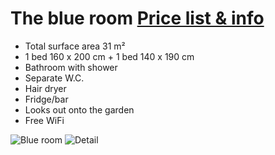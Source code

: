 # The blue room [Price list & info](/en/pricelist/)

* Total surface area 31 m²
* 1 bed 160 x 200 cm + 1 bed 140 x 190 cm
* Bathroom with shower
* Separate W.C.
* Hair dryer
* Fridge/bar 
* Looks out onto the garden
* Free WiFi

![Blue room](/images/chambre-bleue.jpg)
![Detail](/images/chambre-bleue-detail.jpg)